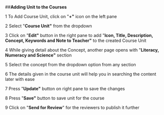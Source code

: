 ##**Adding Unit to the Courses**

1 To Add Course Unit, click on "**+"** icon on the left pane

2 Select "**Course Unit"** from the dropdown

3 Click on "**Edit"** button in the right pane to add "**Icon, Title, Description, Concept, Keywords and Note to Teacher"** to the created Course Unit

4 While giving detail about the Concept, another page opens with "**Literacy, Numeracy and Science"** section

5 Select the concept from the dropdown option from any section 

6 The details given in the course unit will help you in searching the content later with ease

7 Press "**Update"** button on right pane to save the changes

8 Press "**Save"** button to save unit for the course

9 Click on "**Send for Review**" for the reviewers to publish it further